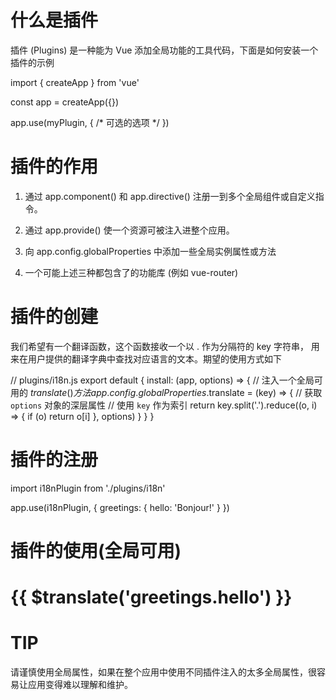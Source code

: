 # 什么是插件
插件 (Plugins) 是一种能为 Vue 添加全局功能的工具代码，下面是如何安装一个插件的示例

import { createApp } from 'vue'

const app = createApp({})

app.use(myPlugin, {
  /* 可选的选项 */
})

# 插件的作用

1. 通过 app.component() 和 app.directive() 注册一到多个全局组件或自定义指令。

2. 通过 app.provide() 使一个资源可被注入进整个应用。

3. 向 app.config.globalProperties 中添加一些全局实例属性或方法

4. 一个可能上述三种都包含了的功能库 (例如 vue-router)


# 插件的创建
我们希望有一个翻译函数，这个函数接收一个以 . 
作为分隔符的 key 字符串，
用来在用户提供的翻译字典中查找对应语言的文本。期望的使用方式如下

// plugins/i18n.js
export default {
  install: (app, options) => {
    // 注入一个全局可用的 $translate() 方法
    app.config.globalProperties.$translate = (key) => {
      // 获取 `options` 对象的深层属性
      // 使用 `key` 作为索引
      return key.split('.').reduce((o, i) => {
        if (o) return o[i]
      }, options)
    }
  }
}

# 插件的注册

import i18nPlugin from './plugins/i18n'

app.use(i18nPlugin, {
  greetings: {
    hello: 'Bonjour!'
  }
})

# 插件的使用(全局可用)
<h1>{{ $translate('greetings.hello') }}</h1>

# TIP
请谨慎使用全局属性，如果在整个应用中使用不同插件注入的太多全局属性，很容易让应用变得难以理解和维护。